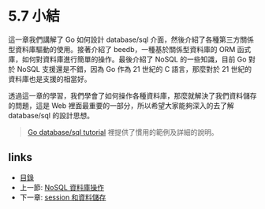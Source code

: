 # 5.7 小結

這一章我們講解了 Go 如何設計 database/sql 介面，然後介紹了各種第三方關係型資料庫驅動的使用。接著介紹了 beedb，一種基於關係型資料庫的 ORM 函式庫，如何對資料庫進行簡單的操作。最後介紹了 NoSQL 的一些知識，目前 Go 對於 NoSQL 支援還是不錯，因為 Go 作為 21 世紀的 C 語言，那麼對於 21 世紀的資料庫也是支援的相當好。

透過這一章的學習，我們學會了如何操作各種資料庫，那麼就解決了我們資料儲存的問題，這是 Web 裡面最重要的一部分，所以希望大家能夠深入的去了解 database/sql 的設計思想。

>[Go database/sql tutorial](http://go-database-sql.org/) 裡提供了慣用的範例及詳細的說明。

## links

* [目錄](preface.md)
* 上一節: [NoSQL 資料庫操作](05.6.md)
* 下一章: [session 和資料儲存](06.0.md)
